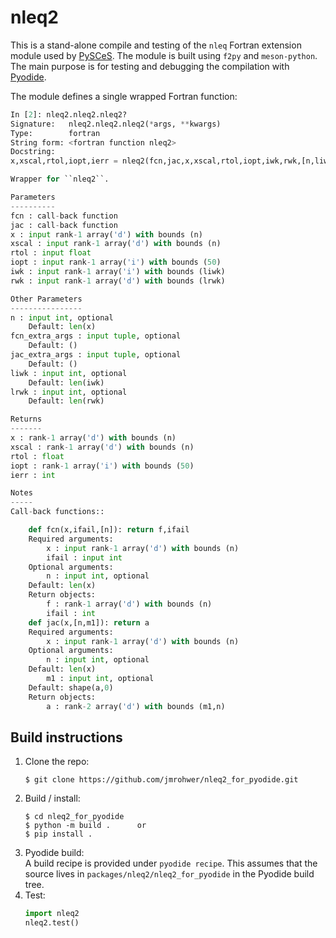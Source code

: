 # nleq2

This is a stand-alone compile and testing of the `nleq` Fortran extension module
used by [PySCeS](https://github.com/PySCeS/pysces).
The module is built using `f2py` and `meson-python`.
The main purpose is for testing and debugging the compilation with
[Pyodide](https://pyodide.org/en/stable/index.html).

The module defines a single wrapped Fortran function:

```python
In [2]: nleq2.nleq2.nleq2?
Signature:   nleq2.nleq2.nleq2(*args, **kwargs)
Type:        fortran
String form: <fortran function nleq2>
Docstring:  
x,xscal,rtol,iopt,ierr = nleq2(fcn,jac,x,xscal,rtol,iopt,iwk,rwk,[n,liwk,lrwk,fcn_extra_args,jac_extra_args])

Wrapper for ``nleq2``.

Parameters
----------
fcn : call-back function
jac : call-back function
x : input rank-1 array('d') with bounds (n)
xscal : input rank-1 array('d') with bounds (n)
rtol : input float
iopt : input rank-1 array('i') with bounds (50)
iwk : input rank-1 array('i') with bounds (liwk)
rwk : input rank-1 array('d') with bounds (lrwk)

Other Parameters
----------------
n : input int, optional
    Default: len(x)
fcn_extra_args : input tuple, optional
    Default: ()
jac_extra_args : input tuple, optional
    Default: ()
liwk : input int, optional
    Default: len(iwk)
lrwk : input int, optional
    Default: len(rwk)

Returns
-------
x : rank-1 array('d') with bounds (n)
xscal : rank-1 array('d') with bounds (n)
rtol : float
iopt : rank-1 array('i') with bounds (50)
ierr : int

Notes
-----
Call-back functions::

    def fcn(x,ifail,[n]): return f,ifail
    Required arguments:
        x : input rank-1 array('d') with bounds (n)
        ifail : input int
    Optional arguments:
        n : input int, optional
    Default: len(x)
    Return objects:
        f : rank-1 array('d') with bounds (n)
        ifail : int
    def jac(x,[n,m1]): return a
    Required arguments:
        x : input rank-1 array('d') with bounds (n)
    Optional arguments:
        n : input int, optional
    Default: len(x)
        m1 : input int, optional
    Default: shape(a,0)
    Return objects:
        a : rank-2 array('d') with bounds (m1,n)
```

## Build instructions

1. Clone the repo:
   ```shell 
   $ git clone https://github.com/jmrohwer/nleq2_for_pyodide.git
   ```
2. Build / install:
   ```shell
   $ cd nleq2_for_pyodide
   $ python -m build .      or
   $ pip install .
   ```
3. Pyodide build:    
   A build recipe is provided under `pyodide recipe`. This assumes that the source lives
   in `packages/nleq2/nleq2_for_pyodide` in the Pyodide build tree.
4. Test:
   ```python
   import nleq2
   nleq2.test()
   ```
